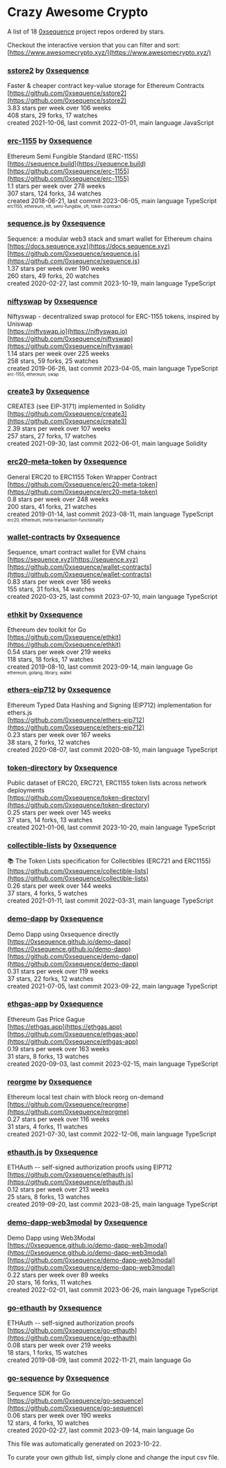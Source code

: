 # Crazy Awesome Crypto
A list of 18 [0xsequence](https://github.com/0xsequence) project repos ordered by stars.  

Checkout the interactive version that you can filter and sort: 
[https://www.awesomecrypto.xyz/](https://www.awesomecrypto.xyz/)  


### [sstore2](https://github.com/0xsequence/sstore2) by [0xsequence](https://github.com/0xsequence)  
Faster & cheaper contract key-value storage for Ethereum Contracts  
[https://github.com/0xsequence/sstore2](https://github.com/0xsequence/sstore2)  
3.83 stars per week over 106 weeks  
408 stars, 29 forks, 17 watches  
created 2021-10-06, last commit 2022-01-01, main language JavaScript  


### [erc-1155](https://github.com/0xsequence/erc-1155) by [0xsequence](https://github.com/0xsequence)  
Ethereum Semi Fungible Standard (ERC-1155)  
[https://sequence.build](https://sequence.build)  
[https://github.com/0xsequence/erc-1155](https://github.com/0xsequence/erc-1155)  
1.1 stars per week over 278 weeks  
307 stars, 124 forks, 34 watches  
created 2018-06-21, last commit 2023-06-05, main language TypeScript  
<sub><sup>erc1155, ethereum, nft, semi-fungible, sft, token-contract</sup></sub>


### [sequence.js](https://github.com/0xsequence/sequence.js) by [0xsequence](https://github.com/0xsequence)  
Sequence: a modular web3 stack and smart wallet for Ethereum chains  
[https://docs.sequence.xyz](https://docs.sequence.xyz)  
[https://github.com/0xsequence/sequence.js](https://github.com/0xsequence/sequence.js)  
1.37 stars per week over 190 weeks  
260 stars, 49 forks, 20 watches  
created 2020-02-27, last commit 2023-10-19, main language TypeScript  


### [niftyswap](https://github.com/0xsequence/niftyswap) by [0xsequence](https://github.com/0xsequence)  
Niftyswap - decentralized swap protocol for ERC-1155 tokens, inspired by Uniswap  
[https://niftyswap.io](https://niftyswap.io)  
[https://github.com/0xsequence/niftyswap](https://github.com/0xsequence/niftyswap)  
1.14 stars per week over 225 weeks  
258 stars, 59 forks, 25 watches  
created 2019-06-26, last commit 2023-04-05, main language TypeScript  
<sub><sup>erc-1155, ethereum, swap</sup></sub>


### [create3](https://github.com/0xsequence/create3) by [0xsequence](https://github.com/0xsequence)  
CREATE3 (see EIP-3171) implemented in Solidity  
[https://github.com/0xsequence/create3](https://github.com/0xsequence/create3)  
2.39 stars per week over 107 weeks  
257 stars, 27 forks, 17 watches  
created 2021-09-30, last commit 2022-06-01, main language Solidity  


### [erc20-meta-token](https://github.com/0xsequence/erc20-meta-token) by [0xsequence](https://github.com/0xsequence)  
General ERC20 to ERC1155 Token Wrapper Contract  
[https://github.com/0xsequence/erc20-meta-token](https://github.com/0xsequence/erc20-meta-token)  
0.8 stars per week over 248 weeks  
200 stars, 41 forks, 21 watches  
created 2019-01-14, last commit 2023-08-11, main language TypeScript  
<sub><sup>erc20, ethereum, meta-transaction-functionality</sup></sub>


### [wallet-contracts](https://github.com/0xsequence/wallet-contracts) by [0xsequence](https://github.com/0xsequence)  
Sequence, smart contract wallet for EVM chains  
[https://sequence.xyz](https://sequence.xyz)  
[https://github.com/0xsequence/wallet-contracts](https://github.com/0xsequence/wallet-contracts)  
0.83 stars per week over 186 weeks  
155 stars, 31 forks, 14 watches  
created 2020-03-25, last commit 2023-07-10, main language TypeScript  


### [ethkit](https://github.com/0xsequence/ethkit) by [0xsequence](https://github.com/0xsequence)  
Ethereum dev toolkit for Go  
[https://github.com/0xsequence/ethkit](https://github.com/0xsequence/ethkit)  
0.54 stars per week over 219 weeks  
118 stars, 18 forks, 17 watches  
created 2019-08-10, last commit 2023-09-14, main language Go  
<sub><sup>ethereum, golang, library, wallet</sup></sub>


### [ethers-eip712](https://github.com/0xsequence/ethers-eip712) by [0xsequence](https://github.com/0xsequence)  
Ethereum Typed Data Hashing and Signing (EIP712) implementation for ethers.js  
[https://github.com/0xsequence/ethers-eip712](https://github.com/0xsequence/ethers-eip712)  
0.23 stars per week over 167 weeks  
38 stars, 2 forks, 12 watches  
created 2020-08-07, last commit 2020-08-10, main language TypeScript  


### [token-directory](https://github.com/0xsequence/token-directory) by [0xsequence](https://github.com/0xsequence)  
Public dataset of ERC20, ERC721, ERC1155 token lists across network deployments  
[https://github.com/0xsequence/token-directory](https://github.com/0xsequence/token-directory)  
0.25 stars per week over 145 weeks  
37 stars, 14 forks, 13 watches  
created 2021-01-06, last commit 2023-10-20, main language TypeScript  


### [collectible-lists](https://github.com/0xsequence/collectible-lists) by [0xsequence](https://github.com/0xsequence)  
📚 The Token Lists specification for Collectibles (ERC721 and ERC1155)  
[https://github.com/0xsequence/collectible-lists](https://github.com/0xsequence/collectible-lists)  
0.26 stars per week over 144 weeks  
37 stars, 4 forks, 5 watches  
created 2021-01-11, last commit 2022-03-31, main language TypeScript  


### [demo-dapp](https://github.com/0xsequence/demo-dapp) by [0xsequence](https://github.com/0xsequence)  
Demo Dapp using 0xsequence directly  
[https://0xsequence.github.io/demo-dapp](https://0xsequence.github.io/demo-dapp)  
[https://github.com/0xsequence/demo-dapp](https://github.com/0xsequence/demo-dapp)  
0.31 stars per week over 119 weeks  
37 stars, 22 forks, 12 watches  
created 2021-07-05, last commit 2023-09-22, main language TypeScript  


### [ethgas-app](https://github.com/0xsequence/ethgas-app) by [0xsequence](https://github.com/0xsequence)  
Ethereum Gas Price Gague  
[https://ethgas.app](https://ethgas.app)  
[https://github.com/0xsequence/ethgas-app](https://github.com/0xsequence/ethgas-app)  
0.19 stars per week over 163 weeks  
31 stars, 8 forks, 13 watches  
created 2020-09-03, last commit 2023-02-15, main language TypeScript  


### [reorgme](https://github.com/0xsequence/reorgme) by [0xsequence](https://github.com/0xsequence)  
Ethereum local test chain with block reorg on-demand  
[https://github.com/0xsequence/reorgme](https://github.com/0xsequence/reorgme)  
0.27 stars per week over 116 weeks  
31 stars, 4 forks, 11 watches  
created 2021-07-30, last commit 2022-12-06, main language TypeScript  


### [ethauth.js](https://github.com/0xsequence/ethauth.js) by [0xsequence](https://github.com/0xsequence)  
ETHAuth -- self-signed authorization proofs using EIP712  
[https://github.com/0xsequence/ethauth.js](https://github.com/0xsequence/ethauth.js)  
0.12 stars per week over 213 weeks  
25 stars, 8 forks, 13 watches  
created 2019-09-20, last commit 2023-08-25, main language TypeScript  


### [demo-dapp-web3modal](https://github.com/0xsequence/demo-dapp-web3modal) by [0xsequence](https://github.com/0xsequence)  
Demo Dapp using Web3Modal  
[https://0xsequence.github.io/demo-dapp-web3modal](https://0xsequence.github.io/demo-dapp-web3modal)  
[https://github.com/0xsequence/demo-dapp-web3modal](https://github.com/0xsequence/demo-dapp-web3modal)  
0.22 stars per week over 89 weeks  
20 stars, 16 forks, 11 watches  
created 2022-02-01, last commit 2023-06-26, main language TypeScript  


### [go-ethauth](https://github.com/0xsequence/go-ethauth) by [0xsequence](https://github.com/0xsequence)  
ETHAuth -- self-signed authorization proofs  
[https://github.com/0xsequence/go-ethauth](https://github.com/0xsequence/go-ethauth)  
0.08 stars per week over 219 weeks  
18 stars, 1 forks, 15 watches  
created 2019-08-09, last commit 2022-11-21, main language Go  


### [go-sequence](https://github.com/0xsequence/go-sequence) by [0xsequence](https://github.com/0xsequence)  
Sequence SDK for Go  
[https://github.com/0xsequence/go-sequence](https://github.com/0xsequence/go-sequence)  
0.06 stars per week over 190 weeks  
12 stars, 4 forks, 10 watches  
created 2020-02-27, last commit 2023-09-14, main language Go  


This file was automatically generated on 2023-10-22.  

To curate your own github list, simply clone and change the input csv file.  